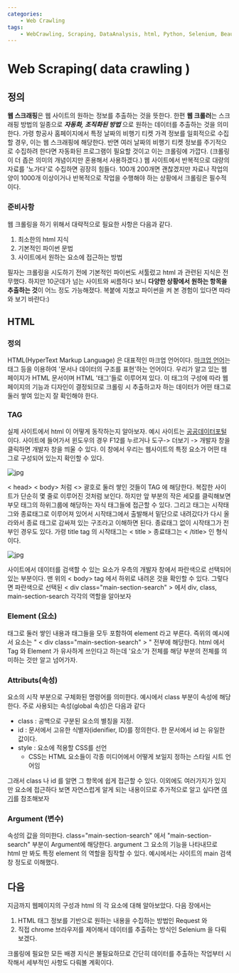 ```yaml
---
categories:
	- Web Crawling
tags:
	- WebCrawling, Scraping, DataAnalysis, html, Python, Selenium, BeautifulSoup
---
```

# Web Scraping( data crawling )
## 정의
**웹 스크래핑**은 웹 사이트의 원하는 정보를 추출하는 것을 뜻한다. 한편 **웹 크롤러**는 스크래핑 방법의 일종으로 ***자동화, 조직화된 방법*** 으로 원하는 데이터를 추출하는 것을 의미한다. 가령 항공사 홈페이지에서 특정 날짜의 비행기 티켓 가격 정보를 일회적으로 수집할 경우, 이는 웹 스크래핑에 해당한다. 반면 여러 날짜의 비행기 티켓 정보를 주기적으로 수집하려 한다면 자동화된 프로그램이 필요할 것이고 이는 크롤링에 가깝다. (크롤링이 더 좁은 의미의 개념이지만 혼용해서 사용하겠다.)
웹 사이트에서 반복적으로 대량의 자료를 '노가다'로 수집하면 굉장히 힘들다. 100개 200개면 괜찮겠지만 자료나 작업의 양이 1000개 이상이거나 반복적으로 작업을 수행해야 하는 상황에서 크롤링은 필수적이다. 

### 준비사항

웹 크롤링을 하기 위해서 대략적으로 필요한 사항은 다음과 같다.
 1. 최소한의 html 지식
 2. 기본적인 파이썬 문법
 3. 사이트에서 원하는 요소에 접근하는 방법
 
 필자는 크롤링을 시도하기 전에 기본적인 파이썬도 서툴렀고 html 과 관련된 지식은 전무했다. 하지만 10군데가 넘는 사이트와 씨름하다 보니 **다양한 상황에서 원하는 항목을 추출하는 것**이 어느 정도 가능해졌다.  복붙에 지쳤고 파이썬을 켜 본 경험이 있다면 따라와 보기 바란다:)
 
## HTML
### 정의
HTML(HyperText Markup Language) 은 대표적인 마크업 언어이다. [마크업 언어](https://ko.wikipedia.org/wiki/%EB%A7%88%ED%81%AC%EC%97%85_%EC%96%B8%EC%96%B4)는 태그 등을 이용하여 '문서나 데이터의 구조를 표현'하는 언어이다.  우리가 알고 있는 웹 페이지가 HTML 문서이며 HTML '태그'들로 이루어져 있다. 이 태그의 구성에 따라 웹페이지의 기능과 디자인이 결정되므로 크롤링 시 추출하고자 하는 데이터가 어떤 태그로 둘러 쌓여 있는지 잘 확인해야 한다.
### TAG
실제 사이트에서 html 이 어떻게 동작하는지 알아보자. 예시 사이트는 [공공데이터포털](https://www.data.go.kr/index.do)이다.  사이트에 들어가서 윈도우의 경우 F12를 누르거나 도구-> 더보기 -> 개발자 창을 클릭하면 개발자 창을 띄울 수 있다.  이 창에서 우리는 웹사이트의 특정 요소가 어떤 태그로 구성되어 있는지 확인할 수 있다. 

![jpg](http://soungwoolee.github.io/images/html_tag.jpg)


< head> < body>  처럼  <> 괄호로 둘러 쌓인 것들이 TAG 에 해당한다. 복잡한 사이트가 단순히 몇 줄로 이루어진 것처럼 보인다. 하지만  앞 부분의 작은 세모를 클릭해보면 부모 태그의 하위그룹에 해당하는 자식 태그들에 접근할 수 있다.  그리고 태그는 시작태그와 종료태그로 이루어져 있어서 시작태그에서 출발해서 밑단으로 내려갔다가 다시 올라와서 종료 태그로 감싸져 있는 구조라고 이해하면 된다.  종료태그 없이 시작태그가 전부인 경우도 있다. 가령 title tag 의 시작태그는 < title > 종료태그는 < /title> 인 형식이다.

![jpg](http://soungwoolee.github.io/images/html_tag_2.jpg)

사이트에서 데이터를 검색할 수 있는 요소가 우측의 개발자 창에서 파란색으로 선택되어 있는 부분이다. 맨 위의 < body> tag 에서 하위로 내려온 것을 확인할 수 있다. 그렇다면 파란색으로 선택된 < div class="main-section-search" > 에서 div, class, main-section-search 각각의 역할을 알아보자

### Element (요소)
태그로 둘러 쌓인 내용과 태그들을 모두 포함하여 element 라고 부른다. 즉위의 예시에서 요소는 " < div class="main-section-search" > " 전부에 해당한다. html 에서 Tag 와 Element 가 유사하게 쓰인다고 하는데 '요소'가 전체를 해당 부분의 전체를 의미하는 것만 알고 넘어가자.

### Attributs(속성)
요소의 시작 부분으로 구체화된 명령어를 의미한다.  예시에서 class 부분이 속성에 해당한다. 주로 사용되는 속성(global 속성)은 다음과 같다 
-  class : 공백으로 구분된 요소의 별칭을 지정.
-  id : 문서에서 고유한 식별자(idenifier, ID)를 정의한다. 한 문서에서 id 는 유일한 값이다.
- style : 요소에 적용할 CSS를 선언
	- CSS는 HTML 요소들이 각종 미디어에서 어떻게 보일지 정하는 스타일 시트 언어임

그래서 class 나 id 를 알면 그 항목에 쉽게 접근할 수 있다.
이외에도 여러가지가 있지만 요소에 접근하다 보면 자연스럽게 알게 되는 내용이므로 추가적으로 알고 싶다면 [여기](https://heropy.blog/2019/05/26/html-elements/)를 참조해보자

### Argument (변수)
속성의 값을 의미한다.  class="main-section-search" 에서 "main-section-search" 부분이 Argument에 해당한다. argument 그 요소의 기능을 나타내므로 html 만 봐도 특정 element 의 역할을 짐작할 수 있다. 예시에서는 사이트의 main 검색창 정도로 이해했다.

## 다음

지금까지 웹페이지의 구성과 html 의 각 요소에 대해 알아보았다. 다음 장에서는 
 1.  HTML 태그 정보를 기반으로 원하는 내용을 수집하는 방법인 Request 와
 2. 직접 chrome 브라우저를 제어해서 데이터를 추출하는 방식인 Selenium 을 다뤄보겠다.

크롤링에 필요한 모든 배경 지식은 불필요하므로 간단히 데이터를 추출하는 작업부터 시작해서 세부적인 사항도 다뤄볼 계획이다.


